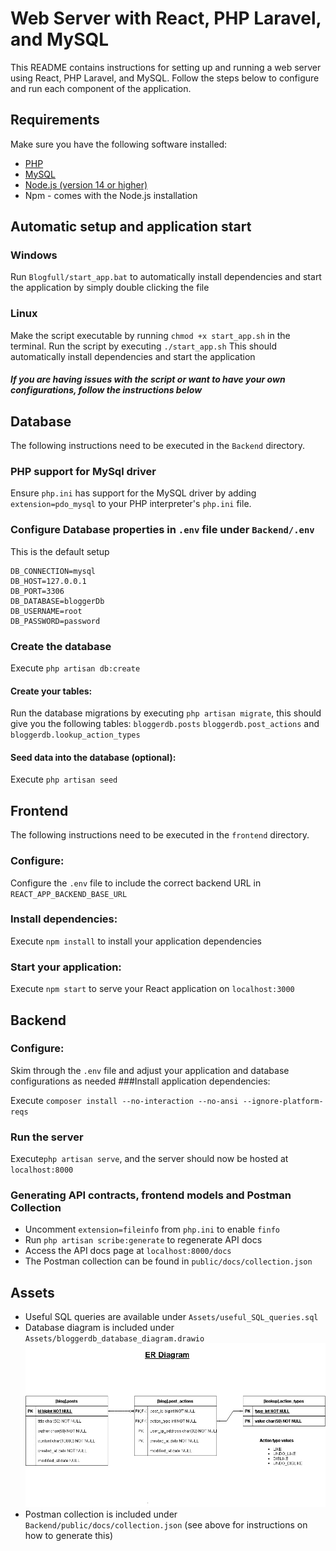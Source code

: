 # Web Server with React, PHP Laravel, and MySQL

This README contains instructions for setting up and running a web server using React, PHP Laravel, and MySQL. Follow
the steps below to configure and run each component of the application.

## Requirements

Make sure you have the following software installed:

- [PHP](https://www.php.net/manual/en/install.php)
- [MySQL](https://dev.mysql.com/downloads/installer/)
- [Node.js (version 14 or higher)](https://nodejs.org/en/download)
- Npm - comes with the Node.js installation

## Automatic setup and application start

### Windows

Run `Blogfull/start_app.bat` to automatically install dependencies and start the application by simply double clicking
the file

### Linux

Make the script executable by running `chmod +x start_app.sh` in the terminal.
Run the script by executing `./start_app.sh`
This should automatically install dependencies and start the application

#### _If you are having issues with the script or want to have your own configurations, follow the instructions below_

## Database

The following instructions need to be executed in the `Backend` directory.

### PHP support for MySql driver

Ensure `php.ini` has support for the MySQL driver by adding `extension=pdo_mysql` to your PHP interpreter's `php.ini`
file.

### Configure Database properties in `.env` file under `Backend/.env`

This is the default setup

```
DB_CONNECTION=mysql
DB_HOST=127.0.0.1
DB_PORT=3306
DB_DATABASE=bloggerDb
DB_USERNAME=root
DB_PASSWORD=password
```

### Create the database

Execute `php artisan db:create`

#### Create your tables:

Run the database migrations by executing `php artisan migrate`, this should give you the following tables:
`bloggerdb.posts`
`bloggerdb.post_actions` and
`bloggerdb.lookup_action_types`

#### Seed data into the database (optional):

Execute `php artisan seed`

## Frontend

The following instructions need to be executed in the `frontend` directory.

### Configure:

Configure the `.env` file to include the correct backend URL in `REACT_APP_BACKEND_BASE_URL`

### Install dependencies:

Execute `npm install` to install your application dependencies

### Start your application:

Execute `npm start` to serve your React application on `localhost:3000`

## Backend

### Configure:

Skim through the `.env` file and adjust your application and database configurations as needed
###Install application dependencies:

Execute `composer install --no-interaction --no-ansi --ignore-platform-reqs`

### Run the server

Execute`php artisan serve`, and the server should now be hosted at `localhost:8000`

### Generating API contracts, frontend models and Postman Collection

- Uncomment `extension=fileinfo` from `php.ini` to enable `finfo`
- Run `php artisan scribe:generate` to regenerate API docs
- Access the API docs page at `localhost:8000/docs`
- The Postman collection can be found in `public/docs/collection.json`

## Assets

- Useful SQL queries are available under `Assets/useful_SQL_queries.sql`
- Database diagram is included under `Assets/bloggerdb_database_diagram.drawio`
![image info](./Assets/bloggerdb_database_diagram.jpg)
- Postman collection is included under `Backend/public/docs/collection.json` (see above for instructions on how to
  generate this)